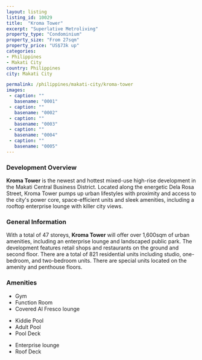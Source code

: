 ```yaml
---
layout: listing
listing_id: 10029
title:  "Kroma Tower"
excerpt: "Superlative Metroliving"
property_type: "Condominium"
property_size: "From 27sqm"
property_price: "US$73k up"
categories:
- Philippines
- Makati City
country: Philippines
city: Makati City

permalink: /philippines/makati-city/kroma-tower
images:
 - caption: ""
   basename: "0001"
 - caption: ""
   basename: "0002"
 - caption: ""
   basename: "0003"
 - caption: ""
   basename: "0004"
 - caption: ""
   basename: "0005"
---
```


<h3>Development Overview</h3>
<p><strong>Kroma Tower</strong> is the newest and hottest mixed-use high-rise development  in the Makati
Central Business District. Located along the energetic Dela Rosa Street, Kroma Tower pumps up urban
lifestyles with proximity and access to the city's power core, space-efficient units and sleek amenities,
including a rooftop enterprise lounge with killer city views.</p>

<h3>General Information</h3>
<p>With a total of 47 storeys, <strong>Kroma Tower</strong> will offer over 1,600sqm of urban amenities,
including an enterprise lounge and landscaped public park. The development features retail shops and restaurants
on the ground and second floor. There are a total of 821 residential units including studio, one-bedroom,
and two-bedroom units. There are special units located on the amenity and penthouse floors.</p>

<h3>Amenities</h3>
<div class="features clearfix">

<ul>
  <li>Gym</li>
  <li>Function Room</li>
  <li>Covered Al Fresco lounge</li>
</ul>
 <ul>
  <li>Kiddie Pool</li>
  <li>Adult Pool</li>
  <li>Pool Deck</li>
</ul>
 <ul>
  <li>Enterprise lounge</li>
  <li>Roof Deck</li>
</ul>
</div>